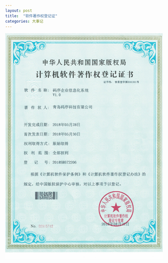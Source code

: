 ```yaml
---
layout: post
title:  "软件著作权登记证"
categories: 大事记
---
```


![登记证书](/assets/ruanjian-zhuzuoquan-dengji-zheng.jpg)